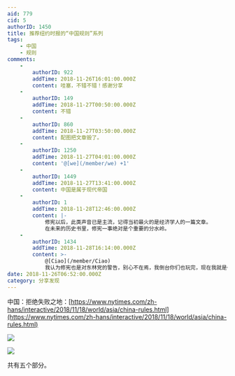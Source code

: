 ```yaml
---
aid: 779
cid: 5
authorID: 1450
title: 推荐纽约时报的“中国规则”系列
tags:
    - 中国
    - 规则
comments:
    -
        authorID: 922
        addTime: 2018-11-26T16:01:00.000Z
        content: 哇塞，不错不错！感谢分享
    -
        authorID: 149
        addTime: 2018-11-27T00:50:00.000Z
        content: 不错
    -
        authorID: 860
        addTime: 2018-11-27T03:50:00.000Z
        content: 配图把文章毁了。
    -
        authorID: 1250
        addTime: 2018-11-27T04:01:00.000Z
        content: '@[we](/member/we) +1'
    -
        authorID: 1449
        addTime: 2018-11-27T13:41:00.000Z
        content: 中国是属于现代帝国
    -
        authorID: 1
        addTime: 2018-11-28T12:46:00.000Z
        content: |-
            修宪以后，此类声音已是主流，记得当初最火的是经济学人的一篇文章。  
            在未来的历史书里，修宪一事绝对是个重要的分水岭。
    -
        authorID: 1434
        addTime: 2018-11-28T16:14:00.000Z
        content: >-
            @[Ciao](/member/Ciao)
            我认为修宪也是对东林党的警告，别心不在焉，我倒台你们也玩完，现在我就是一切，不要想等我下台清算，必须跟我一条线。但是，现在还没达成一致，珠港澳演讲匆匆，可以看出美国的时机微妙，东林党也在继续动作。
date: 2018-11-26T06:52:00.000Z
category: 分享发现
---
```


中国：拒绝失败之地：[https://www.nytimes.com/zh-hans/interactive/2018/11/18/world/asia/china-rules.html](https://www.nytimes.com/zh-hans/interactive/2018/11/18/world/asia/china-rules.html)

![](https://telegra.ph/file/632a9e98387facbbe0871.png)

![](https://telegra.ph/file/f97d8eb60124af6e80383.png)

共有五个部分。
